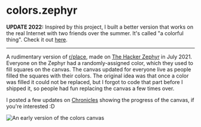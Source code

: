 # colors.zephyr

**UPDATE 2022:** Inspired by this project, I built a better version that works on the real Internet with two friends over the summer. It's called "a colorful thing". Check it out [here](https://github.com/lachlanjc/a-colorful-thing).

---

A rudimentary version of [r/place](https://redditblog.com/wp-content/uploads/2017/04/place-final.png?crop=0px%2C0px%2C1000px%2C483px&resize=1200%2C580), made on [The Hacker Zephyr](https://zephyr.hackclub.com) in July 2021. Everyone on the Zephyr had a randomly-assigned color, which they used to fill squares on the canvas. The canvas updated for everyone live as people filled the squares with their colors. The original idea was that once a color was filled it could not be replaced, but I forgot to code that part before I shipped it, so people had fun replacing the canvas a few times over.

I posted a few updates on [Chronicles](https://chronicles.zephyrnet.hackclub.com/matthew) showing the progress of the canvas, if you're interested :D

![An early version of the colors canvas](https://cloud-c8f2qj3n0-hack-club-bot.vercel.app/0colorsdotzephyr.png)
